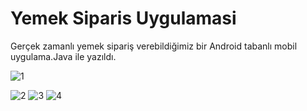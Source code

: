 # Yemek Siparis Uygulamasi
 Gerçek zamanlı yemek sipariş verebildiğimiz bir Android tabanlı mobil uygulama.Java ile yazıldı.
 
![1](https://user-images.githubusercontent.com/85438205/209971603-8930a19c-4491-497c-80e1-ec1c5465176b.PNG)

![2](https://user-images.githubusercontent.com/85438205/209971613-5b41e742-a00e-437b-9b6c-2f73051b92ab.PNG)
![3](https://user-images.githubusercontent.com/85438205/209971615-bc7bd9df-de5f-4e33-b271-548f39712bef.PNG)
![4](https://user-images.githubusercontent.com/85438205/209971619-e1e3c727-ef0a-4eb1-bcf7-a5a334b8781d.png)
